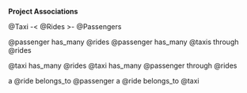 **Project Associations**

@Taxi    -<      @Rides       >-      @Passengers

@passenger      has_many @rides
@passenger      has_many @taxis      through @rides

@taxi           has_many @rides
@taxi           has_many @passenger  through @rides

a @ride         belongs_to @passenger
a @ride         belongs_to @taxi
